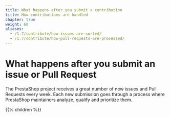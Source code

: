 ```yaml
---
title: What happens after you submit a contribution
title: How contributions are handled
chapter: true
weight: 60
aliases:
  - /1.7/contribute/how-issues-are-sorted/
  - /1.7/contribute/how-pull-requests-are-processed/
---
```


# What happens after you submit an issue or Pull Request

The PrestaShop project receives a great number of new issues and Pull Requests every week. Each new submission goes through a process where PrestaShop maintainers analyze, qualify and prioritize them.

{{% children %}}
